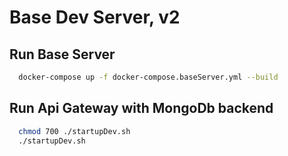 # Base Dev Server, v2

## Run Base Server

```bash
  docker-compose up -f docker-compose.baseServer.yml --build
```

## Run Api Gateway with MongoDb backend

```bash
  chmod 700 ./startupDev.sh
  ./startupDev.sh
```